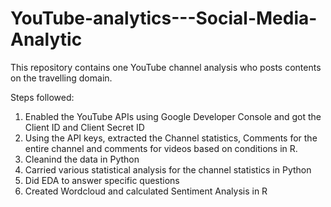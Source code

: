 # YouTube-analytics---Social-Media-Analytic
This repository contains one YouTube channel analysis who posts contents on the travelling domain.

Steps followed:
  1. Enabled the YouTube APIs using Google Developer Console and got the Client ID and Client Secret ID
  2. Using the API keys, extracted the Channel statistics, Comments for the entire channel and comments for videos based on conditions in R.
  3. Cleanind the data in Python
  4. Carried various statistical analysis for the channel statistics in Python
  5. Did EDA to answer specific questions
  6. Created Wordcloud and calculated Sentiment Analysis in R
  
